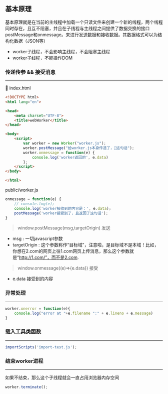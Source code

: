 
## 基本原理

基本原理就是在当前的主线程中加载一个只读文件来创建一个新的线程，两个线程同时存在，且互不阻塞，并且在子线程与主线程之间提供了数据交换的接口postMessage和onmessage。来进行发送数据和接收数据。其数据格式可以为结构化数据（JSON等）

- worker子线程，不会影响主线程，不会阻塞主线程
- worker子线程，不能操作DOM

### 传递传参 && 接受消息
----

index.html
```html
<!DOCTYPE html>
<html lang="en">

<head>
    <meta charset="UTF-8">
    <title>webWorker</title>
</head>

<body>
    <script>
        var worker = new Worker("worker.js");
        worker.postMessage("给worker.js本身传递了，这句话");
        worker.onmessage = function(e) {
            console.log('worker返回的', e.data)
        };
    </script>
</body>

</html>
```

public/worker.js
```js
onmessage = function(e) {
    // console.log(e);
    console.log('worker接收到的内容是：', e.data);
    postMessage('worker接受到了，且返回了这句话');
}
```

> window.postMessage(msg,targetOrigin) 发送
- msg : 一切javascript参数
- targetOrigin : 这个参数称作“目标域”，注意啦，是目标域不是本域！比如，你想在2.com的网页上往1.com网页上传消息，那么这个参数就是“http://1.com/”，而不是2.com.


> window.onmessage((e)=>{e.data}) 接受
- e.data 接受到的内容

### 异常处理
-----
```js
worker.onerror = function(e){
    console.log("error at "+e.filename ":" + e.lineno + e.message)
}
```


### 载入工具类函数
-----
```js
importScripts('import-test.js');
```

### 结束worker进程
-----
如果不结束，那么这个子线程就会一直占用浏览器内存空间
```js
worker.terminate();
```
